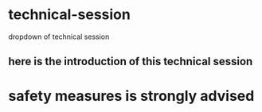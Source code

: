 # technical-session
dropdown of technical session 
## here is the introduction of this technical session
# safety measures is strongly advised
